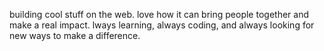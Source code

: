 building cool stuff on the web. love how it can bring people together and make a real impact. lways learning, always coding, and always looking for new ways to make a difference.
